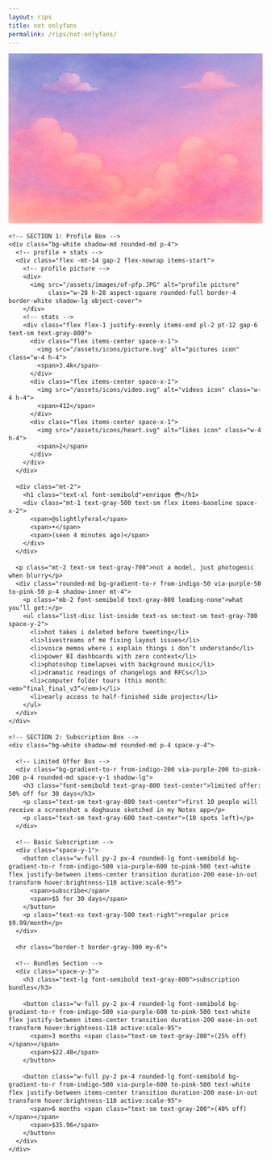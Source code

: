 ```yaml
---
layout: rips
title: not onlyfans
permalink: /rips/not-onlyfans/
---
```


<div class="w-full bg-gray-50">
  <!-- cover image -->
  <img src="/assets/images/of-cover.jpg" alt="cover image" class="w-full h-40 object-cover object-center">

  <div class="px-6 py-4 space-y-4">
    
    <!-- SECTION 1: Profile Box -->
    <div class="bg-white shadow-md rounded-md p-4">
      <!-- profile + stats -->
      <div class="flex -mt-14 gap-2 flex-nowrap items-start">
        <!-- profile picture -->
        <div>
          <img src="/assets/images/of-pfp.JPG" alt="profile picture"
               class="w-28 h-28 aspect-square rounded-full border-4 border-white shadow-lg object-cover">
        </div>
        <!-- stats -->
        <div class="flex flex-1 justify-evenly items-end pl-2 pt-12 gap-6 text-sm text-gray-800">
          <div class="flex items-center space-x-1">
            <img src="/assets/icons/picture.svg" alt="pictures icon" class="w-4 h-4">
            <span>3.4k</span>
          </div>
          <div class="flex items-center space-x-1">
            <img src="/assets/icons/video.svg" alt="videos icon" class="w-4 h-4">
            <span>412</span>
          </div>
          <div class="flex items-center space-x-1">
            <img src="/assets/icons/heart.svg" alt="likes icon" class="w-4 h-4">
            <span>2</span>
          </div>
        </div>
      </div>

      <div class="mt-2">
        <h1 class="text-xl font-semibold">enrique 😳</h1>
        <div class="mt-1 text-gray-500 text-sm flex items-baseline space-x-2">
          <span>@slightlyferal</span>
          <span>•</span>
          <span>(seen 4 minutes ago)</span>
        </div>
      </div>

      <p class="mt-2 text-sm text-gray-700">not a model, just photogenic when blurry</p>
      <div class="rounded-md bg-gradient-to-r from-indigo-50 via-purple-50 to-pink-50 p-4 shadow-inner mt-4">
        <p class="mb-2 font-semibold text-gray-800 leading-none">what you’ll get:</p>
        <ul class="list-disc list-inside text-xs sm:text-sm text-gray-700 space-y-2">
          <li>hot takes i deleted before tweeting</li>
          <li>livestreams of me fixing layout issues</li>
          <li>voice memos where i explain things i don’t understand</li>
          <li>power BI dashboards with zero context</li>
          <li>photoshop timelapses with background music</li>
          <li>dramatic readings of changelogs and RFCs</li>
          <li>computer folder tours (this month: <em>“final_final_v3”</em>)</li>
          <li>early access to half-finished side projects</li>
        </ul>
      </div>
    </div>

    <!-- SECTION 2: Subscription Box -->
    <div class="bg-white shadow-md rounded-md p-4 space-y-4">

      <!-- Limited Offer Box -->
      <div class="bg-gradient-to-r from-indigo-200 via-purple-200 to-pink-200 p-4 rounded-md space-y-1 shadow-lg">
        <h3 class="font-semibold text-gray-800 text-center">limited offer: 50% off for 30 days</h3>
        <p class="text-sm text-gray-800 text-center">first 10 people will receive a screenshot a doghouse sketched in my Notes app</p>
        <p class="text-sm text-gray-600 text-center">(10 spots left)</p>
      </div>

      <!-- Basic Subscription -->
      <div class="space-y-1">
        <button class="w-full py-2 px-4 rounded-lg font-semibold bg-gradient-to-r from-indigo-500 via-purple-600 to-pink-500 text-white flex justify-between items-center transition duration-200 ease-in-out transform hover:brightness-110 active:scale-95">
          <span>subscribe</span>
          <span>$5 for 30 days</span>
        </button>
        <p class="text-xs text-gray-500 text-right">regular price $9.99/month</p>
      </div>

      <hr class="border-t border-gray-300 my-6">

      <!-- Bundles Section -->
      <div class="space-y-3">
        <h3 class="text-lg font-semibold text-gray-800">subscription bundles</h3>

        <button class="w-full py-2 px-4 rounded-lg font-semibold bg-gradient-to-r from-indigo-500 via-purple-600 to-pink-500 text-white flex justify-between items-center transition duration-200 ease-in-out transform hover:brightness-110 active:scale-95">
          <span>3 months <span class="text-sm text-gray-200">(25% off)</span></span>
          <span>$22.48</span>
        </button>

        <button class="w-full py-2 px-4 rounded-lg font-semibold bg-gradient-to-r from-indigo-500 via-purple-600 to-pink-500 text-white flex justify-between items-center transition duration-200 ease-in-out transform hover:brightness-110 active:scale-95">
          <span>6 months <span class="text-sm text-gray-200">(40% off)</span></span>
          <span>$35.96</span>
        </button>
      </div>
    </div>
  </div>
</div>
